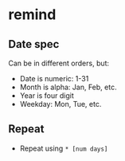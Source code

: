 # remind

## Date spec

Can be in different orders, but:

- Date is numeric: 1-31
- Month is alpha: Jan, Feb, etc.
- Year is four digit
- Weekday: Mon, Tue, etc.

## Repeat

- Repeat using `* [num days]`
